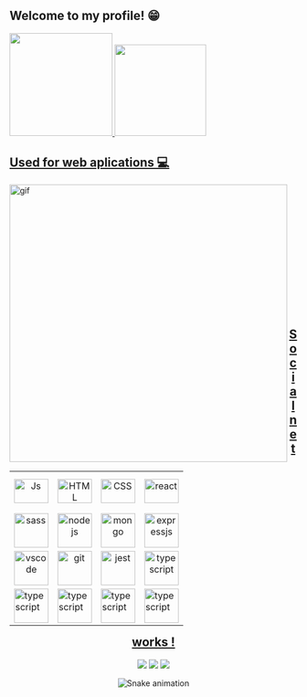 ## Welcome to my profile! 😁

 <div>
   <a href="https://github.com/Pedro-Henrique-dos-Santos">
   <img height="180em" src="https://github-readme-stats.vercel.app/api?username=Pedro-Henrique-dos-Santos&show_icons=true&theme=synthwave&include_all_commits=true&count_private=true"/>
   <img height="160em" src="https://github-readme-stats.vercel.app/api/top-langs/?username=Pedro-Henrique-dos-Santos&layout=compact&langs_count=6&theme=synthwave"/>

</div>
 <h2>Used for web aplications 💻</h2>
 <img src="./Anime+Blogging_gif (480×270).gif" "height="292" width="486" alt="gif" align="left"/>
<table align="right">
  <tr height="72px">
   <td align="center">
     <img align="center" alt="Js" height="42" width="60" src="https://skillicons.dev/icons?i=javascript">
    </td>
   <td align="center">
     <img align="center" alt="HTML" height="42" width="60" src="https://skillicons.dev/icons?i=html">
   </td>
   <td align="center">
     <img align="center" alt="CSS" height="42" width="60" src="https://skillicons.dev/icons?i=css">
   </td>
   <td align="center">
     <img src="https://skillicons.dev/icons?i=react" height="42" width="60" alt="react" align="center" />
   </td>
  </tr>
 <tr >
  <td align="center">
  <img src="https://skillicons.dev/icons?i=sass" "height="42" width="60" alt="sass" align="center"/>
 </td>
   <td align="center">                                                                                                                                                 
  <img src="https://skillicons.dev/icons?i=nodejs" "height="42" width="60" alt="nodejs" align="center"/>
  </td>
   <td align="center">
  <img src="https://skillicons.dev/icons?i=mongodb" "height="42" width="60" alt="mongo" align="center" />
 </td>
 <td align="center">                                                                                                                                                   
  <img src="https://skillicons.dev/icons?i=expressjs" "height="42" width="60" alt="expressjs" align="center"/>
  </td>
 </tr>
  <tr >
  <td align="center">
  <img src="https://skillicons.dev/icons?i=redux" "height="42" width="60" alt="vscode" align="center"/>
 </td>
   <td align="center">                                                                                                                                                 
  <img src="https://skillicons.dev/icons?i=git" "height="42" width="60" alt="git" align="center"/>
  </td>
   <td align="center">
  <img src="https://skillicons.dev/icons?i=nestjs" "height="42" width="60" alt="jest" align="center" />
 </td>
 <td align="center">                                                                                                                                                   
  <img src="https://skillicons.dev/icons?i=ts" "height="42" width="60" alt="typescript" align="center"/>
  </td>
 </tr>
 <tr>
  <td>
   <img src="https://skillicons.dev/icons?i=vscode" "height="42" width="60" alt="typescript" align="center"/>
  </td>
  <td>
   <img src="https://skillicons.dev/icons?i=styledcomponents" "height="42" width="60" alt="typescript" align="center"/>
  </td>     
  <td>
   <img src="https://skillicons.dev/icons?i=mysql" "height="42" width="60" alt="typescript" align="center"/>
  </td>   
    <td>
   <img src="https://skillicons.dev/icons?i=prisma" "height="42" width="60" alt="typescript" align="center"/>
  </td>                                                                                                         
   </table>                
                 
</div>
 
 <br>
  <br>
<br>
<br>
<br>                                                                                                           
<br>
<br>
<br>
<br>
<br>
<br>     
<br>
<br>                                                                                                           
  <h2 align="center">Social networks !</h2>
 
<div align="center"> 
  
  <a href="https://www.instagram.com/ptb0y/" target="_blank"><img src="https://img.shields.io/badge/-Instagram-%23E4405F?style=for-the-badge&logo=instagram&logoColor=white" target="_blank"></a>
  <a href = ""><img src="https://img.shields.io/badge/-Gmail-%23333?style=for-the-badge&logo=gmail&logoColor=white" target="_blank"></a>
  <a href="" target="_blank"><img src="https://img.shields.io/badge/-LinkedIn-%230077B5?style=for-the-badge&logo=linkedin&logoColor=white" target="_blank"></a> 
 
  ![Snake animation](https://github.com/Pedro-Henrique-dos-Santos/Pedro-Henrique-dos-Santos/blob/output/github-contribution-grid-snake.svg)

</div>
